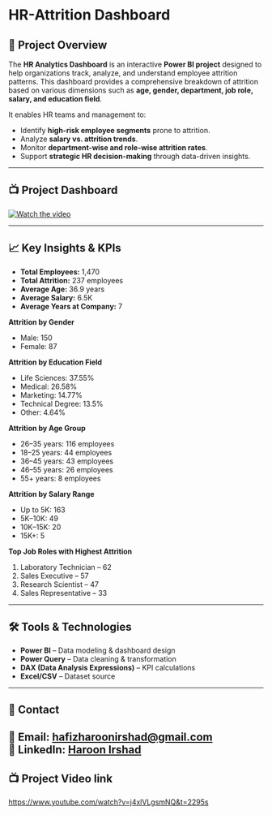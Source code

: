 # HR-Attrition Dashboard

## 📌 Project Overview  
The **HR Analytics Dashboard** is an interactive **Power BI project** designed to help organizations track, analyze, and understand employee attrition patterns. This dashboard provides a comprehensive breakdown of attrition based on various dimensions such as **age, gender, department, job role, salary, and education field**.

It enables HR teams and management to:
- Identify **high-risk employee segments** prone to attrition.
- Analyze **salary vs. attrition trends**.
- Monitor **department-wise and role-wise attrition rates**.
- Support **strategic HR decision-making** through data-driven insights.

---

## 📺 Project Dashboard
[![Watch the video](https://img.shields.io/badge/YouTube-Watch%20Now-red?logo=youtube)](https://www.youtube.com/watch?v=j4xlVLgsmNQ&t=2288s)

---

## 📈 Key Insights & KPIs  

- **Total Employees:** 1,470  
- **Total Attrition:** 237 employees  
- **Average Age:** 36.9 years  
- **Average Salary:** 6.5K  
- **Average Years at Company:** 7  

**Attrition by Gender**  
- Male: 150  
- Female: 87  

**Attrition by Education Field**  
- Life Sciences: 37.55%  
- Medical: 26.58%  
- Marketing: 14.77%  
- Technical Degree: 13.5%  
- Other: 4.64%  

**Attrition by Age Group**  
- 26–35 years: 116 employees  
- 18–25 years: 44 employees  
- 36–45 years: 43 employees  
- 46–55 years: 26 employees  
- 55+ years: 8 employees  

**Attrition by Salary Range**  
- Up to 5K: 163  
- 5K–10K: 49  
- 10K–15K: 20  
- 15K+: 5  

**Top Job Roles with Highest Attrition**  
1. Laboratory Technician – 62  
2. Sales Executive – 57  
3. Research Scientist – 47  
4. Sales Representative – 33  

---

## 🛠 Tools & Technologies  
- **Power BI** – Data modeling & dashboard design  
- **Power Query** – Data cleaning & transformation  
- **DAX (Data Analysis Expressions)** – KPI calculations  
- **Excel/CSV** – Dataset source  

---

## 📧 Contact  
📩 **Email:** hafizharoonirshad@gmail.com  
🔗 **LinkedIn:** [Haroon Irshad](https://www.linkedin.com/in/haroon-irshad-0793261a6/)
---
## 📺 Project Video link
https://www.youtube.com/watch?v=j4xlVLgsmNQ&t=2295s
